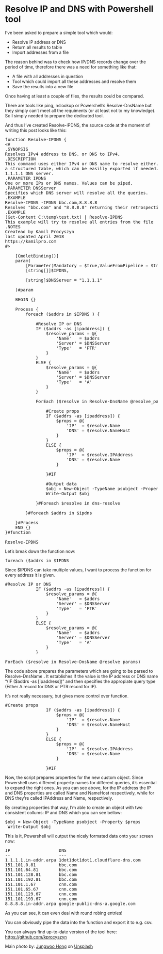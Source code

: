 # Resolve IP and DNS with Powershell tool

I&#8217;ve been asked to prepare a simple tool which would:

  * Resolve IP address or DNS
  * Return all results to table
  * Import addresses from a file

The reason behind was to check how IP/DNS records change over the period of time, therefore there was a need for something like that:

  * A file with all addresses in question
  * Tool which could import all these addresses and resolve them
  * Save the results into a new file

Once having at least a couple of files, the results could be compared.

There are tools like ping, nslookup or Powershell&#8217;s Resolve-DnsName but they simply can&#8217;t meet all the requiments (or at least not to my knowledge).  So I simply needed to prepare the dedicated tool.

And thus I&#8217;ve created Resolve-IPDNS, the source code at the moment of writing this post looks like this:

<pre class="lang:ps decode:true" title="Resolve-IPDNS">function Resolve-IPDNS {
&lt;#
.SYNOPSIS
Resolves IPv4 address to DNS, or DNS to IPv4.  
.DESCRIPTION
This command uses either IPv4 or DNS name to resolve either. It puts all the data into
a structured table, which can be easilly exported if needed. By default it uses 
1.1.1.1 DNS server.
.PARAMETER IPDNS
One or more IPs or DNS names. Values can be piped.
.PARAMETER DNSServer
Specifies which DNS server will resolve all the queries.
.EXAMPLE
Resolve-IPDNS -IPDNS bbc.com,8.8.8.8
Resolves "bbc.com" and "8.8.8.8" returning their retrospective addresses. 
.EXAMPLE
(Get-Content C:\temp\test.txt) | Resolve-IPDNS
This example will try to resolve all entries from the file
.NOTES
Createad by Kamil Procyszyn
last updated April 2018
https://kamilpro.com
#&gt;    
    
    [CmdletBinding()]
    param(
        [Parameter(Mandatory = $true,ValueFromPipeline = $true)]
        [string[]]$IPDNS,

        [string]$DNSServer = "1.1.1.1"

    )#param

    BEGIN {}

    Process {
        foreach ($addrs in $IPDNS ) {
        
            #Resolve IP or DNS
            IF ($addrs -as [ipaddress]) {
                $resolve_params = @{
                    'Name'   = $addrs
                    'Server' = $DNSServer
                    'Type'   = 'PTR'
                }
            }
            ELSE {
                $resolve_params = @{
                    'Name'   = $addrs
                    'Server' = $DNSServer
                    'Type'   = 'A'
                }
            }
          
            ForEach ($resolve in Resolve-DnsName @resolve_params) {

                #Create props
                IF ($addrs -as [ipaddress]) {
                    $props = @{
                        'IP'  = $resolve.Name
                        'DNS' = $resolve.NameHost
                    }
                }
                ELSE {
                    $props = @{
                        'IP'  = $resolve.IPAddress
                        'DNS' = $resolve.Name
                    }
                
                }#IF
       
                #Output data
                $obj = New-Object -TypeName psobject -Property $props
                Write-Output $obj
                
            }#Foreach $resolve in dns-resolve
        
        }#foreach $addrs in $ipdns

    }#Process
    END {}
}#function

Resolve-IPDNS</pre>

Let&#8217;s break down the function now:

<pre class="lang:ps decode:true ">foreach ($addrs in $IPDNS</pre>

Since $IPDNS can take multiple values, I want to process the function for every address it is given.

<pre class="lang:ps decode:true">#Resolve IP or DNS
            IF ($addrs -as [ipaddress]) {
                $resolve_params = @{
                    'Name'   = $addrs
                    'Server' = $DNSServer
                    'Type'   = 'PTR'
                }
            }
            ELSE {
                $resolve_params = @{
                    'Name'   = $addrs
                    'Server' = $DNSServer
                    'Type'   = 'A'
                }
            }

ForEach ($resolve in Resolve-DnsName @resolve_params)</pre>

The code above prepares the parameters which are going to be parsed to Resolve-DnsName . It establishes if the value is the IP address or DNS name &#8220;(IF ($addrs -as [ipaddress])&#8221; and then specifies the appropiate query type (Either A record for DNS or PTR record for IP).

It&#8217;s not really necessary, but gives more control over function.

<pre class="lang:ps decode:true">#Create props
                IF ($addrs -as [ipaddress]) {
                    $props = @{
                        'IP'  = $resolve.Name
                        'DNS' = $resolve.NameHost
                    }
                }
                ELSE {
                    $props = @{
                        'IP'  = $resolve.IPAddress
                        'DNS' = $resolve.Name
                    }
                
                }#IF</pre>

Now, the script prepares properties for the new custom object. Since Powershell uses different property names for different queries, it&#8217;s essential to expand the right ones. As you can see above, for the IP address the IP and DNS properties are called Name and NameHost respectively, while for DNS they&#8217;re called IPAddress and Name, respectively.

By creating properties that way, I&#8217;m able to create an object with two consistent collums: IP and DNS which you can see bellow:

<pre class="lang:ps decode:true">$obj = New-Object -TypeName psobject -Property $props
 Write-Output $obj</pre>

This is it, Powershell will output the nicely formated data onto your screen now:

<pre class="lang:ps decode:true">IP                   DNS
--                   ---
1.1.1.1.in-addr.arpa 1dot1dot1dot1.cloudflare-dns.com
151.101.0.81         bbc.com
151.101.64.81        bbc.com
151.101.128.81       bbc.com
151.101.192.81       bbc.com
151.101.1.67         cnn.com
151.101.65.67        cnn.com
151.101.129.67       cnn.com
151.101.193.67       cnn.com
8.8.8.8.in-addr.arpa google-public-dns-a.google.com</pre>

As you can see, it can even deal with round robing entries!

You can obviously pipe the data into the function and export it to e.g. csv.

You can always find up-to-date version of the tool here: <https://github.com/kprocyszyn>

Main photo by: [Jungwoo Hong][1] on [Unsplash][2]

 [1]: https://unsplash.com/photos/cYUMaCqMYvI?utm_source=unsplash&utm_medium=referral&utm_content=creditCopyText
 [2]: https://unsplash.com/search/photos/point-sign?utm_source=unsplash&utm_medium=referral&utm_content=creditCopyText
